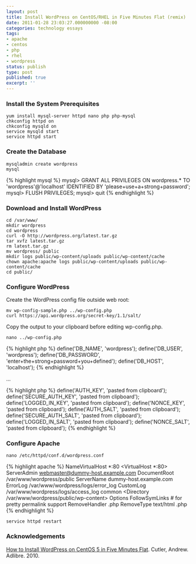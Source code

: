 ```yaml
---
layout: post
title: Install WordPress on CentOS/RHEL in Five Minutes Flat (remix)
date: 2011-01-28 23:03:27.000000000 -08:00
categories: technology essays
tags:
- apache
- centos
- php
- rhel
- wordpress
status: publish
type: post
published: true
excerpt: ''
---
```

### Install the System Prerequisites

	yum install mysql-server httpd nano php php-mysql
	chkconfig httpd on
	chkconfig mysqld on
	service mysqld start
	service httpd start

### Create the Database

	mysqladmin create wordpress
	mysql

{% highlight mysql %}
mysql> GRANT ALL PRIVILEGES ON wordpress.* TO 'wordpress'@'localhost' IDENTIFIED BY 'please+use+a+strong+password';
mysql> FLUSH PRIVILEGES;
mysql> quit
{% endhighlight %}

### Download and Install WordPress

	cd /var/www/
	mkdir wordpress
	cd wordpress
	curl -O http://wordpress.org/latest.tar.gz
	tar xvfz latest.tar.gz
	rm latest.tar.gz
	mv wordpress/ public
	mkdir logs public/wp-content/uploads public/wp-content/cache
	chown apache:apache logs public/wp-content/uploads public/wp-content/cache
	cd public/

### Configure WordPress

Create the WordPress config file outside web root:

	mv wp-config-sample.php ../wp-config.php
	curl https://api.wordpress.org/secret-key/1.1/salt/

Copy the output to your clipboard before editing wp-config.php.

	nano ../wp-config.php

{% highlight php %}
define('DB_NAME', 'wordpress');
define('DB_USER', 'wordpress');
define('DB_PASSWORD', 'enter+the+strong+password+you+defined');
define('DB_HOST', 'localhost');
{% endhighlight %}

&hellip;

{% highlight php %}
define('AUTH_KEY', 'pasted from clipboard');
define('SECURE_AUTH_KEY', 'pasted from clipboard');
define('LOGGED_IN_KEY', 'pasted from clipboard');
define('NONCE_KEY', 'pasted from clipboard');
define('AUTH_SALT', 'pasted from clipboard');
define('SECURE_AUTH_SALT', 'pasted from clipboard');
define('LOGGED_IN_SALT', 'pasted from clipboard');
define('NONCE_SALT', 'pasted from clipboard');
{% endhighlight %}

### Configure Apache

	nano /etc/httpd/conf.d/wordpress.conf

{% highlight apache %}
NameVirtualHost *:80
<VirtualHost *:80>
	ServerAdmin webmaster@dummy-host.example.com
	DocumentRoot /var/www/wordpress/public
	ServerName dummy-host.example.com
	ErrorLog /var/www/wordpress/logs/error_log
	CustomLog /var/www/wordpress/logs/access_log common
	<Directory /var/www/wordpress/public/wp-content>
		Options FollowSymLinks # for pretty permalink support
		RemoveHandler .php
		RemoveType text/html .php
{% endhighlight %}

	service httpd restart

### Acknowledgements

[How to Install WordPress on CentOS 5 in Five Minutes Flat](http://blog.adlibre.org/technology/how-to-install-wordpress-on-centos-5-in-five-minutes-flat.html). Cutler, Andrew. Adlibre. 2010.
